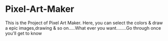 # Pixel-Art-Maker
This is the Project of Pixel Art Maker. Here, you can select the colors &amp; draw a epic images,drawing &amp; so on.....What ever you want........Go through once you'll get to know
